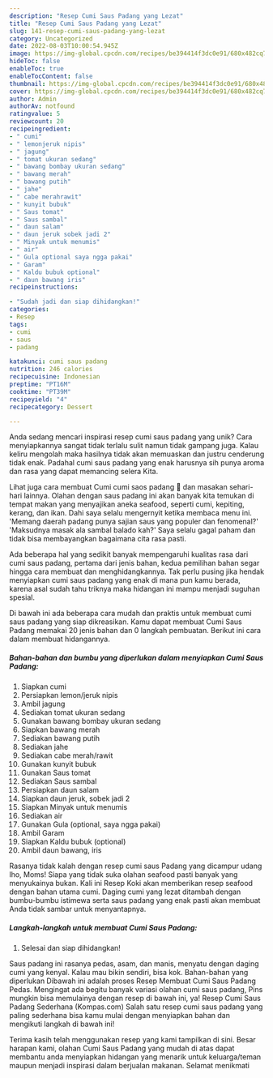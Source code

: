 ```yaml
---
description: "Resep Cumi Saus Padang yang Lezat"
title: "Resep Cumi Saus Padang yang Lezat"
slug: 141-resep-cumi-saus-padang-yang-lezat
category: Uncategorized
date: 2022-08-03T10:00:54.945Z
image: https://img-global.cpcdn.com/recipes/be394414f3dc0e91/680x482cq70/cumi-saus-padang-foto-resep-utama.jpg
hideToc: false
enableToc: true
enableTocContent: false
thumbnail: https://img-global.cpcdn.com/recipes/be394414f3dc0e91/680x482cq70/cumi-saus-padang-foto-resep-utama.jpg
cover: https://img-global.cpcdn.com/recipes/be394414f3dc0e91/680x482cq70/cumi-saus-padang-foto-resep-utama.jpg
author: Admin
authorAv: notfound
ratingvalue: 5
reviewcount: 20
recipeingredient:
- " cumi"
- " lemonjeruk nipis"
- " jagung"
- " tomat ukuran sedang"
- " bawang bombay ukuran sedang"
- " bawang merah"
- " bawang putih"
- " jahe"
- " cabe merahrawit"
- " kunyit bubuk"
- " Saus tomat"
- " Saus sambal"
- " daun salam"
- " daun jeruk sobek jadi 2"
- " Minyak untuk menumis"
- " air"
- " Gula optional saya ngga pakai"
- " Garam"
- " Kaldu bubuk optional"
- " daun bawang iris"
recipeinstructions:

- "Sudah jadi dan siap dihidangkan!"
categories:
- Resep
tags:
- cumi
- saus
- padang

katakunci: cumi saus padang 
nutrition: 246 calories
recipecuisine: Indonesian
preptime: "PT16M"
cooktime: "PT39M"
recipeyield: "4"
recipecategory: Dessert

---
```





Anda sedang mencari inspirasi resep cumi saus padang yang unik? Cara menyiapkannya sangat tidak terlalu sulit namun tidak gampang juga. Kalau keliru mengolah maka hasilnya tidak akan memuaskan dan justru cenderung tidak enak. Padahal cumi saus padang yang enak harusnya sih punya aroma dan rasa yang dapat memancing selera Kita.





Lihat juga cara membuat Cumi cumi saos padang 🦑 dan masakan sehari-hari lainnya. Olahan dengan saus padang ini akan banyak kita temukan di tempat makan yang menyajikan aneka seafood, seperti cumi, kepiting, kerang, dan ikan. Dahi saya selalu mengernyit ketika membaca menu ini. &#39;Memang daerah padang punya sajian saus yang populer dan fenomenal?&#39; &#39;Maksudnya masak ala sambal balado kah?&#39; Saya selalu gagal paham dan tidak bisa membayangkan bagaimana cita rasa pasti.

Ada beberapa hal yang sedikit banyak mempengaruhi kualitas rasa dari cumi saus padang, pertama dari jenis bahan, kedua pemilihan bahan segar hingga cara membuat dan menghidangkannya. Tak perlu pusing jika hendak menyiapkan cumi saus padang yang enak di mana pun kamu berada, karena asal sudah tahu triknya maka hidangan ini mampu menjadi suguhan spesial.






Di bawah ini ada beberapa cara mudah dan praktis untuk membuat cumi saus padang yang siap dikreasikan. Kamu dapat membuat Cumi Saus Padang memakai 20 jenis bahan dan 0 langkah pembuatan. Berikut ini cara dalam membuat hidangannya.

<!--inarticleads1-->

##### Bahan-bahan dan bumbu yang diperlukan dalam menyiapkan Cumi Saus Padang:

1. Siapkan  cumi
1. Persiapkan  lemon/jeruk nipis
1. Ambil  jagung
1. Sediakan  tomat ukuran sedang
1. Gunakan  bawang bombay ukuran sedang
1. Siapkan  bawang merah
1. Sediakan  bawang putih
1. Sediakan  jahe
1. Sediakan  cabe merah/rawit
1. Gunakan  kunyit bubuk
1. Gunakan  Saus tomat
1. Sediakan  Saus sambal
1. Persiapkan  daun salam
1. Siapkan  daun jeruk, sobek jadi 2
1. Siapkan  Minyak untuk menumis
1. Sediakan  air
1. Gunakan  Gula (optional, saya ngga pakai)
1. Ambil  Garam
1. Siapkan  Kaldu bubuk (optional)
1. Ambil  daun bawang, iris


Rasanya tidak kalah dengan resep cumi saus Padang yang dicampur udang lho, Moms! Siapa yang tidak suka olahan seafood pasti banyak yang menyukainya bukan. Kali ini Resep Koki akan memberikan resep seafood dengan bahan utama cumi. Daging cumi yang lezat ditambah dengan bumbu-bumbu istimewa serta saus padang yang enak pasti akan membuat Anda tidak sambar untuk menyantapnya. 

<!--inarticleads2-->

##### Langkah-langkah untuk membuat Cumi Saus Padang:


1. Selesai dan siap dihidangkan!

Saus padang ini rasanya pedas, asam, dan manis, menyatu dengan daging cumi yang kenyal. Kalau mau bikin sendiri, bisa kok. Bahan-bahan yang diperlukan Dibawah ini adalah proses Resep Membuat Cumi Saus Padang Pedas. Mengingat ada begitu banyak variasi olahan cumi saus padang, Pins mungkin bisa memulainya dengan resep di bawah ini, ya! Resep Cumi Saus Padang Sederhana (Kompas.com) Salah satu resep cumi saus padang yang paling sederhana bisa kamu mulai dengan menyiapkan bahan dan mengikuti langkah di bawah ini! 

Terima kasih telah menggunakan resep yang kami tampilkan di sini. Besar harapan kami, olahan Cumi Saus Padang yang mudah di atas dapat membantu anda menyiapkan hidangan yang menarik untuk keluarga/teman maupun menjadi inspirasi dalam berjualan makanan. Selamat menikmati
